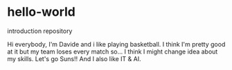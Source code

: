 # hello-world
introduction repository

Hi everybody, I'm Davide and i like playing basketball. I think I'm pretty good at it but my team loses every match so... I think I might change idea about my skills. 
Let's go Suns!!
And I also like IT & AI.

